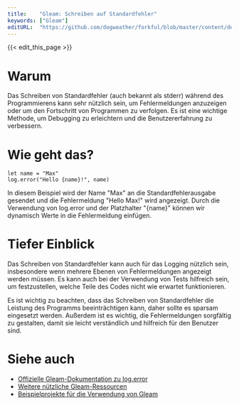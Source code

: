 ```yaml
---
title:    "Gleam: Schreiben auf Standardfehler"
keywords: ["Gleam"]
editURL:  "https://github.com/dogweather/forkful/blob/master/content/de/gleam/writing-to-standard-error.md"
---
```


{{< edit_this_page >}}

# Warum

Das Schreiben von Standardfehler (auch bekannt als stderr) während des Programmierens kann sehr nützlich sein, um Fehlermeldungen anzuzeigen oder um den Fortschritt von Programmen zu verfolgen. Es ist eine wichtige Methode, um Debugging zu erleichtern und die Benutzererfahrung zu verbessern.

# Wie geht das?

```Gleam
let name = "Max"
log.error("Hello {name}!", name)
```

In diesem Beispiel wird der Name "Max" an die Standardfehlerausgabe gesendet und die Fehlermeldung "Hello Max!" wird angezeigt. Durch die Verwendung von log.error und der Platzhalter "{name}" können wir dynamisch Werte in die Fehlermeldung einfügen.

# Tiefer Einblick

Das Schreiben von Standardfehler kann auch für das Logging nützlich sein, insbesondere wenn mehrere Ebenen von Fehlermeldungen angezeigt werden müssen. Es kann auch bei der Verwendung von Tests hilfreich sein, um festzustellen, welche Teile des Codes nicht wie erwartet funktionieren.

Es ist wichtig zu beachten, dass das Schreiben von Standardfehler die Leistung des Programms beeinträchtigen kann, daher sollte es sparsam eingesetzt werden. Außerdem ist es wichtig, die Fehlermeldungen sorgfältig zu gestalten, damit sie leicht verständlich und hilfreich für den Benutzer sind.

# Siehe auch

- [Offizielle Gleam-Dokumentation zu log.error](https://gleam.run/book/getting-started/using-stdio-for-debugging.html)
- [Weitere nützliche Gleam-Ressourcen](https://gleam.run/community.html)
- [Beispielprojekte für die Verwendung von Gleam](https://github.com/gleam-lang/awesome-gleam)